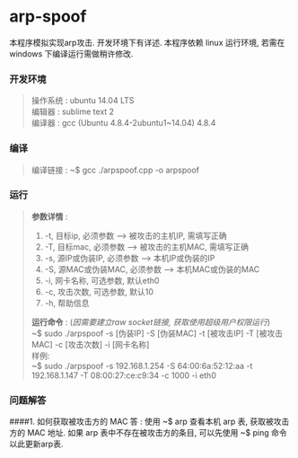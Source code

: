 # arp-spoof

本程序模拟实现arp攻击. 开发环境下有详述. 本程序依赖 linux 运行环境, 若需在 windows 下编译运行需做稍许修改.

### 开发环境
>操作系统 : ubuntu 14.04 LTS   
>编辑器 : sublime text 2   
>编译器 : gcc (Ubuntu 4.8.4-2ubuntu1~14.04) 4.8.4   

### 编译
>编译链接 : ~$ gcc ./arpspoof.cpp -o arpspoof

### 运行
>**参数详情** :   
>1. -t,   目标ip, 必须参数 --> 被攻击的主机IP, 需填写正确   
>2. -T,   目标mac, 必须参数 --> 被攻击的主机MAC, 需填写正确  
>3. -s,   源IP或伪装IP, 必须参数 --> 本机IP或伪装的IP  
>4. -S,   源MAC或伪装MAC, 必须参数 --> 本机MAC或伪装的MAC  
>5. -i,   网卡名称, 可选参数, 默认eth0  
>6. -c,   攻击次数, 可选参数, 默认10  
>7. -h,   帮助信息    
>  
>**运行命令** : (*因需要建立raw socket链接, 获取使用超级用户权限运行*)   
>~$ sudo ./arpspoof -s [伪装IP] -S [伪装MAC] -t [被攻击IP] -T [被攻击MAC] -c [攻击次数] -i [网卡名称]   
>样例:   
>~$ sudo ./arpspoof -s 192.168.1.254 -S 64:00:6a:52:12:aa -t 192.168.1.147 -T 08:00:27:ce:c9:34 -c 1000 -i eth0

### 问题解答
####1. 如何获取被攻击方的 MAC
答 : 使用 ~$ arp 查看本机 arp 表, 获取被攻击方的 MAC 地址. 如果 arp 表中不存在被攻击方的条目, 可以先使用 ~$ ping 命令以此更新arp表.


